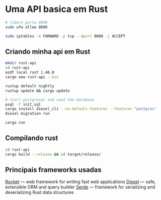 # Uma API basica em Rust 
```zsh
# libera porta 8000
sudo ufw allow 8000

sudo iptables -A FORWARD -p tcp --dport 8000 -j ACCEPT
```


## Criando minha api em Rust
```zsh
mkdir rust-api
cd rust-api
asdf local rust 1.46.0
cargo new rust-api --bin

rustup default nightly
rustup update && cargo update

# start postgresql and seed the database
psql -f init.sql
cargo install diesel_cli --no-default-features --features "postgres"
diesel migration run

cargo run
```

## Compilando rust
```zsh
cd rust-api
cargo build --release && cd target/release/
```


## Principais frameworks usadas

[Rocket](https://rocket.rs/) — web framework for writing fast web applications
[Diesel](http://diesel.rs/) — safe, extensible ORM and query builder
[Serde](https://serde.rs/)  — framework for serializing and deserializing Rust data structures 
